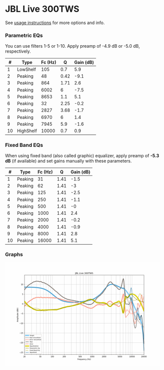 # JBL Live 300TWS
See [usage instructions](https://github.com/jaakkopasanen/AutoEq#usage) for more options and info.

### Parametric EQs
You can use filters 1-5 or 1-10. Apply preamp of -4.9 dB or -5.0 dB, respectively.

|   # | Type      |   Fc (Hz) |    Q |   Gain (dB) |
|-----|-----------|-----------|------|-------------|
|   1 | LowShelf  |       105 | 0.7  |         5.9 |
|   2 | Peaking   |        48 | 0.42 |        -9.1 |
|   3 | Peaking   |       864 | 1.71 |         2.6 |
|   4 | Peaking   |      6002 | 6    |        -7.5 |
|   5 | Peaking   |      8653 | 1.1  |         5.1 |
|   6 | Peaking   |        32 | 2.25 |        -0.2 |
|   7 | Peaking   |      2827 | 3.68 |        -1.7 |
|   8 | Peaking   |      6970 | 6    |         1.4 |
|   9 | Peaking   |      7945 | 5.9  |        -1.6 |
|  10 | HighShelf |     10000 | 0.7  |         0.9 |

### Fixed Band EQs
When using fixed band (also called graphic) equalizer, apply preamp of **-5.3 dB** (if available) and set gains manually with these parameters.

|   # | Type    |   Fc (Hz) |    Q |   Gain (dB) |
|-----|---------|-----------|------|-------------|
|   1 | Peaking |        31 | 1.41 |        -1.5 |
|   2 | Peaking |        62 | 1.41 |        -3   |
|   3 | Peaking |       125 | 1.41 |        -2.5 |
|   4 | Peaking |       250 | 1.41 |        -1.1 |
|   5 | Peaking |       500 | 1.41 |        -0   |
|   6 | Peaking |      1000 | 1.41 |         2.4 |
|   7 | Peaking |      2000 | 1.41 |        -0.2 |
|   8 | Peaking |      4000 | 1.41 |        -0.9 |
|   9 | Peaking |      8000 | 1.41 |         2.8 |
|  10 | Peaking |     16000 | 1.41 |         5.1 |

### Graphs
![](./JBL%20Live%20300TWS.png)

